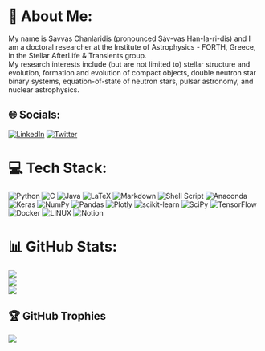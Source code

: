# 💫 About Me:
My name is Savvas Chanlaridis (pronounced Sáv-vas Han-la-ri-dis) and I am a doctoral researcher at the Institute of Astrophysics - FORTH, Greece, in the Stellar AfterLife & Transients group.<br>My research interests include (but are not limited to) stellar structure and evolution, formation and evolution of compact objects, double neutron star binary systems, equation-of-state of neutron stars, pulsar astronomy, and nuclear astrophysics. 


## 🌐 Socials:
[![LinkedIn](https://img.shields.io/badge/LinkedIn-%230077B5.svg?logo=linkedin&logoColor=white)](https://linkedin.com/in/schanlar) [![Twitter](https://img.shields.io/badge/Twitter-%231DA1F2.svg?logo=Twitter&logoColor=white)](https://twitter.com/astrosaba) 

# 💻 Tech Stack:
![Python](https://img.shields.io/badge/python-3670A0?style=plastic&logo=python&logoColor=ffdd54) ![C](https://img.shields.io/badge/c-%2300599C.svg?style=plastic&logo=c&logoColor=white) ![Java](https://img.shields.io/badge/java-%23ED8B00.svg?style=plastic&logo=java&logoColor=white) ![LaTeX](https://img.shields.io/badge/latex-%23008080.svg?style=plastic&logo=latex&logoColor=white) ![Markdown](https://img.shields.io/badge/markdown-%23000000.svg?style=plastic&logo=markdown&logoColor=white) ![Shell Script](https://img.shields.io/badge/shell_script-%23121011.svg?style=plastic&logo=gnu-bash&logoColor=white) ![Anaconda](https://img.shields.io/badge/Anaconda-%2344A833.svg?style=plastic&logo=anaconda&logoColor=white) ![Keras](https://img.shields.io/badge/Keras-%23D00000.svg?style=plastic&logo=Keras&logoColor=white) ![NumPy](https://img.shields.io/badge/numpy-%23013243.svg?style=plastic&logo=numpy&logoColor=white) ![Pandas](https://img.shields.io/badge/pandas-%23150458.svg?style=plastic&logo=pandas&logoColor=white) ![Plotly](https://img.shields.io/badge/Plotly-%233F4F75.svg?style=plastic&logo=plotly&logoColor=white) ![scikit-learn](https://img.shields.io/badge/scikit--learn-%23F7931E.svg?style=plastic&logo=scikit-learn&logoColor=white) ![SciPy](https://img.shields.io/badge/SciPy-%230C55A5.svg?style=plastic&logo=scipy&logoColor=%white) ![TensorFlow](https://img.shields.io/badge/TensorFlow-%23FF6F00.svg?style=plastic&logo=TensorFlow&logoColor=white) ![Docker](https://img.shields.io/badge/docker-%230db7ed.svg?style=plastic&logo=docker&logoColor=white) ![LINUX](https://img.shields.io/badge/Linux-FCC624?style=plastic&logo=linux&logoColor=black) ![Notion](https://img.shields.io/badge/Notion-%23000000.svg?style=plastic&logo=notion&logoColor=white)
# 📊 GitHub Stats:
![](https://github-readme-stats.vercel.app/api?username=schanlar&theme=default&hide_border=false&include_all_commits=true&count_private=true)<br/>
![](https://github-readme-streak-stats.herokuapp.com/?user=schanlar&theme=default&hide_border=false)<br/>
![](https://github-readme-stats.vercel.app/api/top-langs/?username=schanlar&theme=default&hide_border=false&include_all_commits=true&count_private=true&layout=compact)

## 🏆 GitHub Trophies
![](https://github-profile-trophy.vercel.app/?username=schanlar&theme=radical&no-frame=false&no-bg=true&margin-w=4)

<!-- ---
[![](https://visitcount.itsvg.in/api?id=schanlar&icon=0&color=5)](https://visitcount.itsvg.in) -->

<!-- Proudly created with GPRM ( https://gprm.itsvg.in ) -->